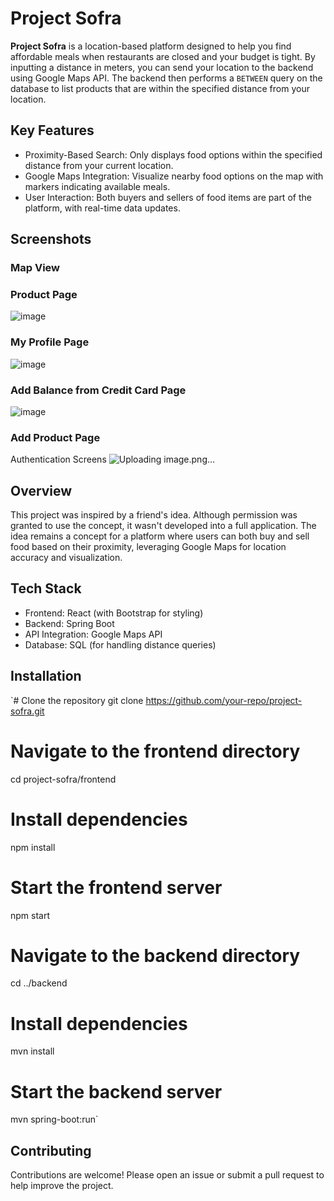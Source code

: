 # Project Sofra
**Project Sofra** is a location-based platform designed to help you find affordable meals when restaurants are closed and your budget is tight. By inputting a distance in meters, you can send your location to the backend using Google Maps API. The backend then performs a `BETWEEN` query on the database to list products that are within the specified distance from your location.

## Key Features
- Proximity-Based Search: Only displays food options within the specified distance from your current location.
- Google Maps Integration: Visualize nearby food options on the map with markers indicating available meals.
- User Interaction: Both buyers and sellers of food items are part of the platform, with real-time data updates.
## Screenshots
### Map View


### Product Page
![image](https://github.com/user-attachments/assets/e823119d-edfd-44f5-9456-1f2a3afe418c)

### My Profile Page
![image](https://github.com/user-attachments/assets/021cb749-b9ca-47c6-9343-1412a08fa351)

### Add Balance from Credit Card Page
![image](https://github.com/user-attachments/assets/99c57706-3963-4a46-99c6-9574b4afe353)

### Add Product Page



Authentication Screens
![Uploading image.png…]()



## Overview
This project was inspired by a friend's idea. Although permission was granted to use the concept, it wasn't developed into a full application. The idea remains a concept for a platform where users can both buy and sell food based on their proximity, leveraging Google Maps for location accuracy and visualization.

## Tech Stack
- Frontend: React (with Bootstrap for styling)
- Backend: Spring Boot
- API Integration: Google Maps API
- Database: SQL (for handling distance queries)

## Installation
`# Clone the repository
git clone https://github.com/your-repo/project-sofra.git

# Navigate to the frontend directory
cd project-sofra/frontend

# Install dependencies
npm install

# Start the frontend server
npm start

# Navigate to the backend directory
cd ../backend

# Install dependencies
mvn install

# Start the backend server
mvn spring-boot:run`

## Contributing
Contributions are welcome! Please open an issue or submit a pull request to help improve the project.

